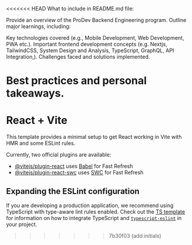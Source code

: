<<<<<<< HEAD
What to include in README.md file:

Provide an overview of the ProDev Backend Engineering program.
Outline major learnings, including:

Key technologies covered (e.g., Mobile Development, Web Development, PWA etc.).
Important frontend development concepts (e.g. Nextjs, TailwindCSS, System Design and Analysis, TypeScript, GraphQL, API Integration,).
Challenges faced and solutions implemented.

Best practices and personal takeaways.
=======
# React + Vite

This template provides a minimal setup to get React working in Vite with HMR and some ESLint rules.

Currently, two official plugins are available:

- [@vitejs/plugin-react](https://github.com/vitejs/vite-plugin-react/blob/main/packages/plugin-react) uses [Babel](https://babeljs.io/) for Fast Refresh
- [@vitejs/plugin-react-swc](https://github.com/vitejs/vite-plugin-react/blob/main/packages/plugin-react-swc) uses [SWC](https://swc.rs/) for Fast Refresh

## Expanding the ESLint configuration

If you are developing a production application, we recommend using TypeScript with type-aware lint rules enabled. Check out the [TS template](https://github.com/vitejs/vite/tree/main/packages/create-vite/template-react-ts) for information on how to integrate TypeScript and [`typescript-eslint`](https://typescript-eslint.io) in your project.
>>>>>>> 7b30f03 (add initials)
